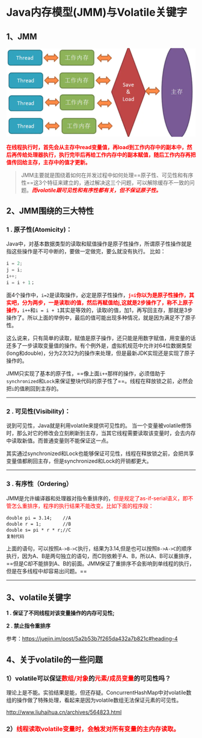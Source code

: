 # Java内存模型(JMM)与Volatile关键字

## 1、JMM

![image-20200105170656465](../PicSource/image-20200105170656465.png)

**<font color='red'>在线程执行时，首先会从主存中read变量值，再load到工作内存中的副本中，然后再传给处理器执行，执行完毕后再给工作内存中的副本赋值，随后工作内存再把值传回给主存，主存中的值才更新。</font>**



> JMM主要就是围绕着如何在并发过程中如何处理==原子性、可见性和有序性==这3个特征来建立的，通过解决这三个问题，可以解除缓存不一致的问题。***<font color='red'>而volatile跟可见性和有序性都有关，但不保证原子性。</font>***



## 2、JMM围绕的三大特性

### **1 . 原子性(Atomicity)：** 

Java中，对基本数据类型的读取和赋值操作是原子性操作，所谓原子性操作就是指这些操作是不可中断的，要做一定做完，要么就没有执行。 比如：

```java
i = 2;
j = i;
i++;
i = i + 1；
```

面4个操作中，`i=2`是读取操作，必定是原子性操作，**<font color='red'>`j=i`你以为是原子性操作，其实吧，分为两步，一是读取i的值，然后再赋值给j,这就是2步操作了，称不上原子操作，</font>**`i++`和`i = i + 1`其实是等效的，读取i的值，加1，再写回主存，那就是3步操作了。所以上面的举例中，最后的值可能出现多种情况，就是因为满足不了原子性。

这么说来，只有简单的读取，赋值是原子操作，还只能是用数字赋值，用变量的话还多了一步读取变量值的操作。有个例外是，虚拟机规范中允许对64位数据类型(long和double)，分为2次32为的操作来处理，但是最新JDK实现还是实现了原子操作的。

JMM只实现了基本的原子性，==像上面`i++`那样的操作，必须借助于`synchronized`和`Lock`来保证整块代码的原子性了==。线程在释放锁之前，必然会把`i`的值刷回到主存的。

------



### **2 . 可见性(Visibility)：**

说到可见性，Java就是利用volatile来提供可见性的。 当一个变量被volatile修饰时，那么对它的修改会立刻刷新到主存，当其它线程需要读取该变量时，会去内存中读取新值。而普通变量则不能保证这一点。

其实通过synchronized和Lock也能够保证可见性，线程在释放锁之前，会把共享变量值都刷回主存，但是synchronized和Lock的开销都更大。

------



### **3 . 有序性（Ordering）**

JMM是允许编译器和处理器对指令重排序的，<font color='red'>但是规定了as-if-serial语义，即不管怎么重排序，程序的执行结果不能改变。比如下面的程序段：</font>

```
double pi = 3.14;    //A
double r = 1;        //B
double s= pi * r * r;//C
复制代码
```

上面的语句，可以按照`A->B->C`执行，结果为3.14,但是也可以按照`B->A->C`的顺序执行，因为A、B是两句独立的语句，而C则依赖于A、B，所以A、B可以重排序，==但是C却不能排到A、B的前面。JMM保证了重排序不会影响到单线程的执行，但是在多线程中却容易出问题。==

------



## 3、volatile关键字

**1 . 保证了不同线程对该变量操作的内存可见性;**

**2 . 禁止指令重排序**



参考：https://juejin.im/post/5a2b53b7f265da432a7b821c#heading-4



## 4、关于volatile的一些问题

### 1）volatile可以保证<font color='red'>数组/对象</font>的<font color='red'>元素/成员变量</font>的可见性吗？

理论上是不能。实验结果是能，但还存疑。ConcurrentHashMap中对volatile数组的操作做了特殊处理，看起来是因为volatile数组无法保证元素的可见性。

http://www.liuhaihua.cn/archives/564823.html

### 2）<font color='red'>线程读取volatile变量时，会触发对所有变量的主内存读取。</font>

